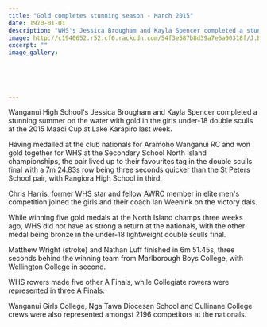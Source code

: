 ```yaml
---
title: "Gold completes stunning season - March 2015"
date: 1970-01-01
description: "WHS's Jessica Brougham and Kayla Spencer completed a stunning summer on the water with gold in the girls under-18 double sculls at the 2015 Maadi Cup at Lake Karapiro last week, Chronicle 30/3/15..."
image: http://c1940652.r52.cf0.rackcdn.com/54f3e587b8d39a7e6a00318f/J.BroughanK.Spencer,rowers,school-champs.jpg
excerpt: ""
image_gallery:
    
    
    
    
    
---
```


<p>Wanganui High School's Jessica Brougham and Kayla Spencer completed a stunning summer on the water with gold in the girls under-18 double sculls at the 2015 Maadi Cup at Lake Karapiro last week.</p>
<p>Having medalled at the club nationals for Aramoho Wanganui RC and won gold together for WHS at the Secondary School North Island championships, the pair lived up to their favourites tag in the double sculls final with a 7m 24.83s row being three seconds quicker than the St Peters School pair, with Rangiora High School in third.</p>
<p>Chris Harris, former WHS star and fellow AWRC member in elite men's competition joined the girls and their coach Ian Weenink on the victory dais.</p>
<p>While winning five gold medals at the North Island champs three weeks ago, WHS did not have as strong a return at the nationals, with the other medal being bronze in the under-18 lightweight double sculls final.</p>
<p>Matthew Wright (stroke) and Nathan Luff finished in 6m 51.45s, three seconds behind the winning team from Marlborough Boys College, with Wellington College in second.</p>
<p>WHS rowers made five other A Finals, while Collegiate rowers were represented in three A Finals.</p>
<p>Wanganui Girls College, Nga Tawa Diocesan School and Cullinane College crews were also represented amongst 2196 competitors at the nationals.</p>

